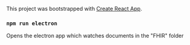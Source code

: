 This project was bootstrapped with [Create React App](https://github.com/facebook/create-react-app).

### `npm run electron`

Opens the electron app which watches documents in the "FHIR" folder